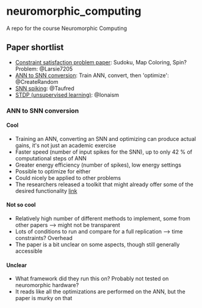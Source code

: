# neuromorphic_computing
A repo for the course Neuromorphic Computing

## Paper shortlist
* [Constraint satisfaction problem paper](https://www.frontiersin.org/articles/10.3389/fnins.2017.00714/full): Sudoku, Map Coloring, Spin? Problem: @Larsie7205
* [ANN to SNN conversion](https://dl.acm.org/citation.cfm?id=2851613.2851724): Train ANN, convert, then 'optimize': @CreateRandom
* [SNN spiking](https://arxiv.org/pdf/1602.08323.pdf): @Taufred
* [STDP (unsupervised learning)](https://www.frontiersin.org/articles/10.3389/fncom.2015.00099/full): @Ionaism

### ANN to SNN conversion

#### Cool 

* Training an ANN, converting an SNN and optimizing can produce actual gains, it's not just an academic exercise
* Faster speed (number of input spikes for the SNN), up to only 42 % of computational steps of ANN
* Greater energy efficiency (number of spikes), low energy settings
* Possible to optimize for either
* Could nicely be applied to other problems
* The researchers released a toolkit that might already offer some of the desired functionality [link](http://sensors.ini.uzh.ch/news_page/snn-conversion-2017.html)

#### Not so cool
* Relatively high number of different methods to implement, some from other papers --> might not be transparent
* Lots of conditions to run and compare for a full replication --> time constraints? Overhead
* The paper is a bit unclear on some aspects, though still generally accessible

#### Unclear
* What framework did they run this on? Probably not tested on neuromorphic hardware?
* It reads like all the optimizations are performed on the ANN, but the paper is murky on that
